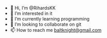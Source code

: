 - 👋 Hi, I’m @RihardsKK
- 👀 I’m interested in it
- 🌱 I’m currently learning programming
- 💞️ I’m looking to collaborate on git
- 📫 How to reach me baltknight@gmail.com

<!---
RihardsKK/RihardsKK is a ✨ special ✨ repository because its `README.md` (this file) appears on your GitHub profile.
You can click the Preview link to take a look at your changes.
--->
